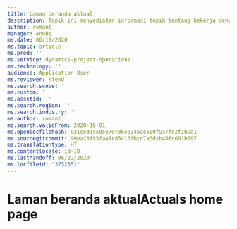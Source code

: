 ```yaml
---
title: Laman beranda aktual
description: Topik ini menyediakan informasi topik tentang bekerja dengan nilai aktual dalam Project operations.
author: rumant
manager: AnnBe
ms.date: 06/19/2020
ms.topic: article
ms.prod: ''
ms.service: dynamics-project-operations
ms.technology: ''
audience: Application User
ms.reviewer: kfend
ms.search.scope: ''
ms.custom: ''
ms.assetid: ''
ms.search.region: ''
ms.search.industry: ''
ms.author: rumant
ms.search.validFrom: 2020-10-01
ms.openlocfilehash: 031ee339505e70736e8346ae600f937fd2f1b9a1
ms.sourcegitcommit: 99ea23f95faa7c85c13fbcc7a3d1b40fc661b697
ms.translationtype: HT
ms.contentlocale: id-ID
ms.lasthandoff: 06/22/2020
ms.locfileid: "3752551"
---
```

# <a name="actuals-home-page"></a><span data-ttu-id="8b222-103">Laman beranda aktual</span><span class="sxs-lookup"><span data-stu-id="8b222-103">Actuals home page</span></span>

